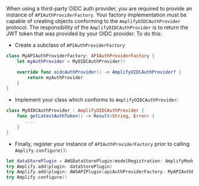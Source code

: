 When using a third-party OIDC auth provider, you are required to provide an instance of `APIAuthProviderFactory`. Your factory implementation must be capable of creating objects conforming to the `AmplifyOIDCAuthProvider` protocol.  The responsibility of the `AmplifyOIDCAuthProvider` is to return the JWT token that was provided by your OIDC provider. To do this:
* Create a subclass of `APIAuthProviderFactory`
```swift
class MyAPIAuthProviderFactory: APIAuthProviderFactory {
    let myAuthProvider = MyOIDCAuthProvider()

    override func oidcAuthProvider() -> AmplifyOIDCAuthProvider? {
        return myAuthProvider
    }
}
```

* Implement your class which conforms to `AmplifyOIDCAuthProvider`:
```swift
class MyOIDCAuthProvider : AmplifyOIDCAuthProvider {
    func getLatestAuthToken() -> Result<String, Error> {
       ....
    }
}
```
* Finally, register your instance of `APIAuthProviderFactory` prior to calling `Amplify.configure()`:
```swift
let dataStorePlugin = AWSDataStorePlugin(modelRegistration: AmplifyModels())
try Amplify.add(plugin: dataStorePlugin)
try Amplify.add(plugin: AWSAPIPlugin(apiAuthProviderFactory: MyAPIAuthProviderFactory()))
try Amplify.configure()
```
